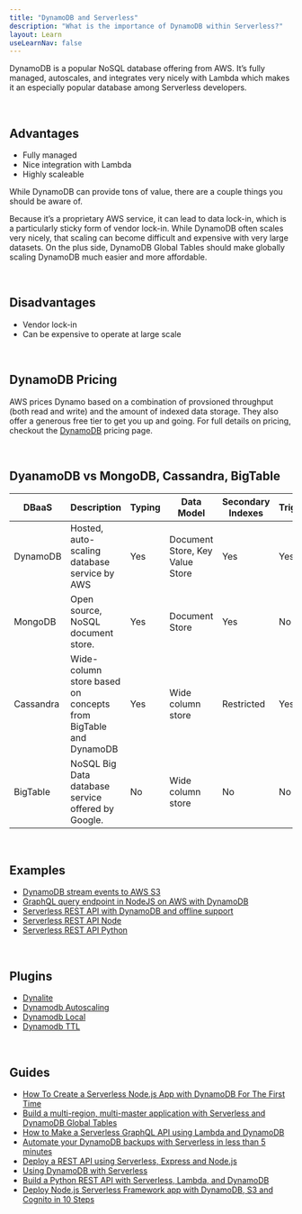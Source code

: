 ```yaml
---
title: "DynamoDB and Serverless"
description: "What is the importance of DynamoDB within Serverless?"
layout: Learn
useLearnNav: false
---
```


DynamoDB is a popular NoSQL database offering from AWS. It’s fully managed, autoscales, and integrates very nicely with Lambda which makes it an especially popular database among Serverless developers. 

<br/>

## Advantages
- Fully managed
- Nice integration with Lambda
- Highly scaleable 

While DynamoDB can provide tons of value, there are a couple things you should be aware of.

Because it’s a proprietary AWS service, it can lead to data lock-in, which is a particularly sticky form of vendor lock-in. While DynamoDB often scales very nicely, that scaling can become difficult and expensive with very large datasets. On the plus side, DynamoDB Global Tables should make globally scaling DynamoDB much easier and more affordable.

<br/>

## Disadvantages
- Vendor lock-in 
- Can be expensive to operate at large scale 

<br/>

## DynamoDB Pricing
AWS prices Dynamo based on a combination of provsioned throughput (both read and write) and the amount of indexed data storage. They also offer a generous free tier to get you up and going. For full details on pricing, checkout the [DynamoDB](https://aws.amazon.com/dynamodb/pricing/) pricing page.

<br/>

## DyanamoDB vs MongoDB, Cassandra, BigTable
| DBaaS     | Description                                                    | Typing | Data Model                      | Secondary Indexes | Triggers | Open Source |
|-----------|----------------------------------------------------------------|--------|---------------------------------|-------------------|----------|-------------|
| DynamoDB  | Hosted, auto-scaling database service by AWS                   | Yes    | Document Store, Key Value Store | Yes               | Yes      | No          |
| MongoDB   | Open source, NoSQL document store.                             | Yes    | Document Store                  | Yes               | No       | Yes         |
| Cassandra | Wide-column store based on concepts from BigTable and DynamoDB | Yes    | Wide column store               | Restricted        | Yes      | Yes         |
| BigTable  | NoSQL Big Data database service offered by Google.             | No     | Wide column store               | No                | No       | No          |

<br/>

## Examples 
- [DynamoDB stream events to AWS S3](https://github.com/serverless/examples/tree/master/aws-node-dynamodb-backup)
- [GraphQL query endpoint in NodeJS on AWS with DynamoDB](GraphQL%20query%20endpoint%20in%20NodeJS%20on%20AWS%20with%20DynamoDB)
- [Serverless REST API with DynamoDB and offline support](https://github.com/serverless/examples/tree/master/aws-node-rest-api-with-dynamodb-and-offline)
- [Serverless REST API Node](https://github.com/serverless/examples/tree/master/aws-node-rest-api-with-dynamodb)
- [Serverless REST API Python](https://github.com/serverless/examples/tree/master/aws-python-rest-api-with-dynamodb)

<br/>

## Plugins 
- [Dynalite](https://github.com/sdd/serverless-dynalite)
- [Dynamodb Autoscaling](https://github.com/sbstjn/serverless-dynamodb-autoscaling)
- [Dynamodb Local](https://github.com/99xt/serverless-dynamodb-local)
- [Dynamodb TTL](https://github.com/Jimdo/serverless-dynamodb-ttl)

<br/>

## Guides
- [How To Create a Serverless Node.js App with DynamoDB For The First Time](https://medium.com/statuscode/serverless-ice-cream-or-create-your-serverless-node-js-micro-service-with-a-database-17a6946251e0)
- [Build a multi-region, multi-master application with Serverless and DynamoDB Global Tables](https://serverless.com/blog/build-multiregion-multimaster-application-dynamodb-global-tables/)
- [How to Make a Serverless GraphQL API using Lambda and DynamoDB](https://serverless.com/blog/make-serverless-graphql-api-using-lambda-dynamodb/)
- [Automate your DynamoDB backups with Serverless in less than 5 minutes](https://serverless.com/blog/automatic-dynamodb-backups-serverless/)
- [Deploy a REST API using Serverless, Express and Node.js](https://serverless.com/blog/serverless-express-rest-api/)
- [Using DynamoDB with Serverless](http://blog.rowanudell.com/using-dyanmodb-with-serverless/) 
- [Build a Python REST API with Serverless, Lambda, and DynamoDB]([https://serverless.com/blog/flask-python-rest-api-serverless-lambda-dynamodb/])
- [Deploy Node.js Serverless Framework app with DynamoDB, S3 and Cognito in 10 Steps](https://medium.com/@connorleech/deploy-node-js-serverless-framework-app-with-dynamodb-s3-and-cognito-in-10-steps-723d2f4ec08f)


